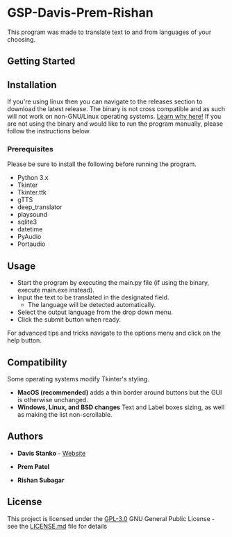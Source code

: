 # GSP-Davis-Prem-Rishan

This program was made to translate text to and from languages of your choosing.

## Getting Started

## Installation

If you're using linux then you can navigate to the releases section to download the latest release. The binary is not cross compatible and as such will not work on non-GNU/Linux operating systems. [Learn why here!](https://realpython.com/pyinstaller-python/#limitations) If you are not using the binary and would like to run the program manually, please follow the instructions below.

### Prerequisites

Please be sure to install the following before running the program.

- Python 3.x
- Tkinter
- Tkinter.ttk
- gTTS
- deep_translator
- playsound
- sqlite3
- datetime
- PyAudio
- Portaudio

## Usage

- Start the program by executing the main.py file (if using the binary, execute main.exe instead).
- Input the text to be translated in the designated field.
  - The language will be detected automatically.
- Select the output language from the drop down menu.
- Click the submit button when ready.

For advanced tips and tricks navigate to the options menu and click on the help button.

## Compatibility

Some operating systems modify Tkinter's styling.

- **MacOS (recommended)** adds a thin border around buttons but the GUI is otherwise unchanged.
- **Windows, Linux, and BSD changes** Text and Label boxes sizing, as well as making the list non-scrollable.

## Authors

- **Davis Stanko** - [Website](https://davisstanko.com)

- **Prem Patel**

- **Rishan Subagar**

## License

This project is licensed under the [GPL-3.0](LICENSE.md) GNU General Public License - see the [LICENSE.md](LICENSE.md) file for details
